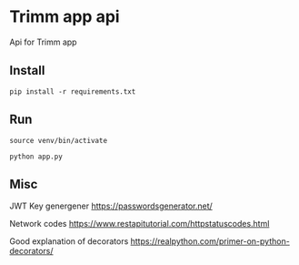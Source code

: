 # Trimm app api
Api for Trimm app

## Install
`pip install -r requirements.txt`

## Run
`source venv/bin/activate`

`python app.py`


## Misc
JWT Key genergener
https://passwordsgenerator.net/

Network codes
https://www.restapitutorial.com/httpstatuscodes.html

Good explanation of decorators
https://realpython.com/primer-on-python-decorators/ 